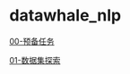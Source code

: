# datawhale_nlp

[00-预备任务](https://github.com/zhl410/datawhale_nlp/blob/master/00-%E9%A2%84%E5%A4%87%E4%BB%BB%E5%8A%A1/00-%E9%A2%84%E5%A4%87%E4%BB%BB%E5%8A%A1.ipynb)

[01-数据集探索]()
